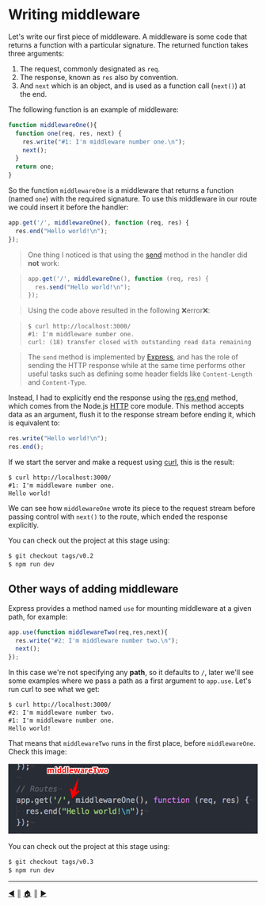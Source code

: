 # Writing middleware
Let's write our first piece of middleware. A middleware is some code that returns a function with a particular signature. The returned function takes three arguments:

1. The request, commonly designated as `req`.
2. The response, known as `res` also by convention.
3. And `next` which is an object, and is used as a function call (`next()`) at the end.

The following function is an example of middleware:

```js
function middlewareOne(){
  function one(req, res, next) {
    res.write("#1: I'm middleware number one.\n");
    next();
  }
  return one;
}
```

So the function `middlewareOne` is a middleware that returns a function (named `one`) with the required signature. To use this middleware in our route we could insert it before the handler:

```js
app.get('/', middlewareOne(), function (req, res) {
  res.end("Hello world!\n");
});
```

> One thing I noticed is that using the [send][2] method in the handler did **not** work:

>  ```js
>  app.get('/', middlewareOne(), function (req, res) {
>    res.send("Hello world!\n");
>  });
>  ```

> Using the code above resulted in the following :x:error:x::

> ```
> $ curl http://localhost:3000/
> #1: I'm middleware number one.
> curl: (18) transfer closed with outstanding read data remaining
> ```

> The `send` method is implemented by [Express][1], and has the role of sending the HTTP response while at the same time performs other useful tasks such as defining some header fields like `Content-Length` and `Content-Type`.

Instead, I had to explicitly end the response using the [res.end][3] method, which comes from the Node.js [HTTP][3] core module. This method accepts data as an argument, flush it to the response stream before ending it, which is equivalent to:

```js
res.write("Hello world!\n");
res.end();
```

If we start the server and make a request using [curl][5], this is the result:

```
$ curl http://localhost:3000/
#1: I'm middleware number one.
Hello world!
```

We can see how `middlewareOne` wrote its piece to the request stream before passing control with `next()` to the route, which ended the response explicitly.

You can check out the project at this stage using:

```bash
$ git checkout tags/v0.2
$ npm run dev
```

## Other ways of adding middleware
Express provides a method named `use` for mounting middleware at a given path, for example:

```js
app.use(function middlewareTwo(req,res,next){
  res.write("#2: I'm middleware number two.\n");
  next();
});
```

In this case we're not specifying any **path**, so it defaults to `/`, later we'll see some examples where we pass a path as a first argument to `app.use`. Let's run curl to see what we get:

```
$ curl http://localhost:3000/
#2: I'm middleware number two.
#1: I'm middleware number one.
Hello world!
```

That means that `middlewareTwo` runs in the first place, before `middlewareOne`. Check this image:

![i1](images/middlewareTwo.png)

You can check out the project at this stage using:

```bash
$ git checkout tags/v0.3
$ npm run dev
```

---
[:arrow_backward:][back] ║ [:house:][home] ║ [:arrow_forward:][next]

<!-- navigation -->
[home]: ../README.md
[back]: intro.md
[next]: #

<!-- links -->
[1]: http://expressjs.com/
[2]: http://expressjs.com/en/4x/api.html#res.send
[3]: https://nodejs.org/api/http.html#http_response_end_data_encoding_callback
[4]: https://nodejs.org/api/http.html
[5]: http://curl.haxx.se/
